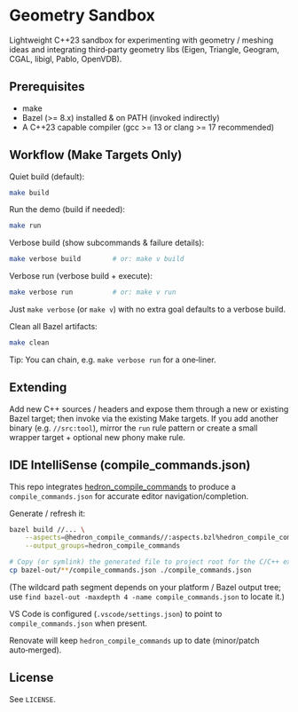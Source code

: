 # Geometry Sandbox

Lightweight C++23 sandbox for experimenting with geometry / meshing ideas and integrating third‑party geometry libs (Eigen, Triangle, Geogram, CGAL, libigl, Pablo, OpenVDB).

## Prerequisites

- make
- Bazel (>= 8.x) installed & on PATH (invoked indirectly)
- A C++23 capable compiler (gcc >= 13 or clang >= 17 recommended)

## Workflow (Make Targets Only)

Quiet build (default):
```bash
make build
```

Run the demo (build if needed):
```bash
make run
```

Verbose build (show subcommands & failure details):
```bash
make verbose build        # or: make v build
```

Verbose run (verbose build + execute):
```bash
make verbose run          # or: make v run
```

Just `make verbose` (or `make v`) with no extra goal defaults to a verbose build.

Clean all Bazel artifacts:
```bash
make clean
```

Tip: You can chain, e.g. `make verbose run` for a one‑liner.

## Extending

Add new C++ sources / headers and expose them through a new or existing Bazel target; then invoke via the existing Make targets. If you add another binary (e.g. `//src:tool`), mirror the `run` rule pattern or create a small wrapper target + optional new phony make rule.

## IDE IntelliSense (compile_commands.json)

This repo integrates [hedron_compile_commands](https://github.com/hedronvision/bazel-compile-commands-extractor) to produce a `compile_commands.json` for accurate editor navigation/completion.

Generate / refresh it:

```bash
bazel build //... \
	--aspects=@hedron_compile_commands//:aspects.bzl%hedron_compile_commands_aspect \
	--output_groups=hedron_compile_commands

# Copy (or symlink) the generated file to project root for the C/C++ extension:
cp bazel-out/**/compile_commands.json ./compile_commands.json
```

(The wildcard path segment depends on your platform / Bazel output tree; use `find bazel-out -maxdepth 4 -name compile_commands.json` to locate it.)

VS Code is configured (`.vscode/settings.json`) to point to `compile_commands.json` when present.

Renovate will keep `hedron_compile_commands` up to date (minor/patch auto‑merged).

## License

See `LICENSE`.